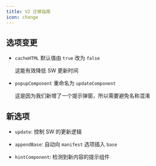 ```yaml
---
title: V2 迁移指南
icon: change
---
```


## 选项变更

- `cacheHTML` 默认值由 `true` 改为 `false`

  这能有效降低 SW 更新时间

- `popupComponent` 重命名为 `updateComponent`

  这是因为我们新增了一个提示弹窗，所以需要避免名称混淆

## 新选项

- `update`: 控制 SW 的更新逻辑

- `appendBase`: 自动向 `manifest` 选项插入 `base`

- `hintComponent`: 检测到新内容的提示组件
